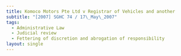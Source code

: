 ```yaml
---
title: Komoco Motors Pte Ltd v Registrar of Vehicles and another
subtitle: "[2007] SGHC 74 / 17\_May\_2007"
tags:
  - Administrative Law
  - Judicial review
  - Fettering of discretion and abrogation of responsibility
layout: single
---
```


